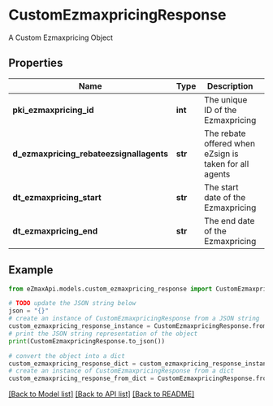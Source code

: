 # CustomEzmaxpricingResponse

A Custom Ezmaxpricing Object

## Properties

Name | Type | Description | Notes
------------ | ------------- | ------------- | -------------
**pki_ezmaxpricing_id** | **int** | The unique ID of the Ezmaxpricing | 
**d_ezmaxpricing_rebateezsignallagents** | **str** | The rebate offered when eZsign is taken for all agents | 
**dt_ezmaxpricing_start** | **str** | The start date of the Ezmaxpricing | 
**dt_ezmaxpricing_end** | **str** | The end date of the Ezmaxpricing | [optional] 

## Example

```python
from eZmaxApi.models.custom_ezmaxpricing_response import CustomEzmaxpricingResponse

# TODO update the JSON string below
json = "{}"
# create an instance of CustomEzmaxpricingResponse from a JSON string
custom_ezmaxpricing_response_instance = CustomEzmaxpricingResponse.from_json(json)
# print the JSON string representation of the object
print(CustomEzmaxpricingResponse.to_json())

# convert the object into a dict
custom_ezmaxpricing_response_dict = custom_ezmaxpricing_response_instance.to_dict()
# create an instance of CustomEzmaxpricingResponse from a dict
custom_ezmaxpricing_response_from_dict = CustomEzmaxpricingResponse.from_dict(custom_ezmaxpricing_response_dict)
```
[[Back to Model list]](../README.md#documentation-for-models) [[Back to API list]](../README.md#documentation-for-api-endpoints) [[Back to README]](../README.md)


